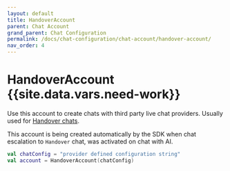 ```yaml
---
layout: default
title: HandoverAccount
parent: Chat Account
grand_parent: Chat Configuration
permalink: /docs/chat-configuration/chat-account/handover-account/
nav_order: 4
---
```


# HandoverAccount {{site.data.vars.need-work}}

Use this account to create chats with third party live chat providers. Usually used for [Handover chats](/docs/advanced-topics/handover-chat). 

This account is being created automatically by the SDK when chat escalation to `Handover` chat, was activated on chat with AI.
  
```kotlin
val chatConfig = "provider defined configuration string"
val account = HandoverAccount(chatConfig)
```    